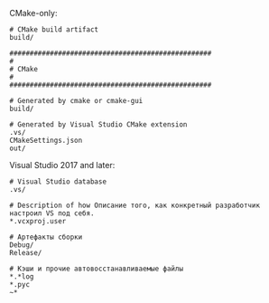 CMake-only:

```gitignore
# CMake build artifact
build/
```

```gitignore
##################################################
#
# CMake
#
##################################################

# Generated by cmake or cmake-gui
build/

# Generated by Visual Studio CMake extension
.vs/
CMakeSettings.json
out/
```

Visual Studio 2017 and later:

```gitignore
# Visual Studio database
.vs/

# Description of how Описание того, как конкретный разработчик настроил VS под себя.
*.vcxproj.user

# Артефакты сборки
Debug/
Release/

# Кэши и прочие автовосстанавливаемые файлы
*.*log
*.pyc
~*
```
